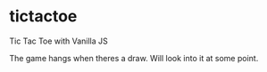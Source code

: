 # tictactoe
Tic Tac Toe with Vanilla JS

The game hangs when theres a draw. Will look into it at some point.
